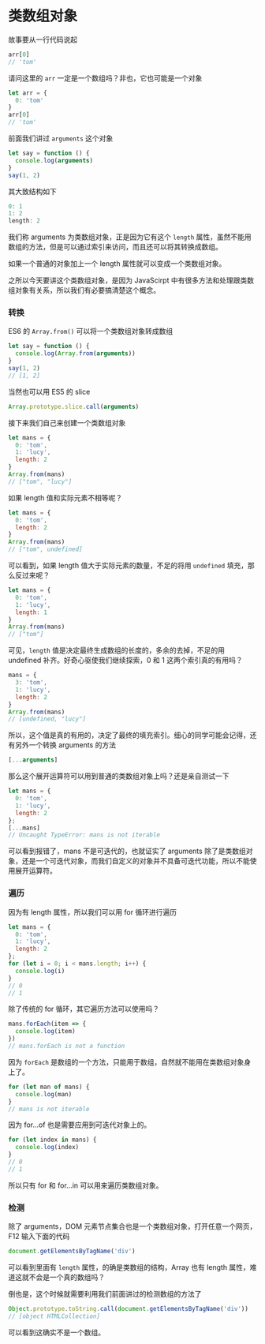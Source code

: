 # 类数组对象

故事要从一行代码说起

```js
arr[0]
// 'tom'
```

请问这里的 `arr` 一定是一个数组吗？非也，它也可能是一个对象

```js
let arr = {
  0: 'tom'
}
arr[0]
// 'tom'
```

前面我们讲过 `arguments` 这个对象

```js
let say = function () {
  console.log(arguments)
}
say(1, 2)
```

其大致结构如下

```js
0: 1
1: 2
length: 2
```

我们称 arguments 为类数组对象，正是因为它有这个 `length` 属性，虽然不能用数组的方法，但是可以通过索引来访问，而且还可以将其转换成数组。

如果一个普通的对象加上一个 length 属性就可以变成一个类数组对象。

之所以今天要讲这个类数组对象，是因为 JavaScirpt 中有很多方法和处理跟类数组对象有关系，所以我们有必要搞清楚这个概念。

### 转换

ES6 的 `Array.from()` 可以将一个类数组对象转成数组

```js
let say = function () {
  console.log(Array.from(arguments))
}
say(1, 2)
// [1, 2]
```

当然也可以用 ES5 的 slice

```js
Array.prototype.slice.call(arguments)
```

接下来我们自己来创建一个类数组对象

```js
let mans = {
  0: 'tom',
  1: 'lucy',
  length: 2
}
Array.from(mans)
// ["tom", "lucy"]
```

如果 length 值和实际元素不相等呢？

```js
let mans = {
  0: 'tom',
  length: 2
}
Array.from(mans)
// ["tom", undefined]
```

可以看到，如果 length 值大于实际元素的数量，不足的将用 `undefined` 填充，那么反过来呢？

```js
let mans = {
  0: 'tom',
  1: 'lucy',
  length: 1
}
Array.from(mans)
// ["tom"]
```

可见，`length` 值是决定最终生成数组的长度的，多余的去掉，不足的用 undefined 补齐。好奇心驱使我们继续探索，0 和 1 这两个索引真的有用吗？

```js
mans = {
  3: 'tom',
  1: 'lucy',
  length: 2
}
Array.from(mans)
// [undefined, "lucy"]
```

所以，这个值是真的有用的，决定了最终的填充索引。细心的同学可能会记得，还有另外一个转换 arguments 的方法

```js
[...arguments]
```

那么这个展开运算符可以用到普通的类数组对象上吗？还是亲自测试一下

```js
let mans = {
  0: 'tom',
  1: 'lucy',
  length: 2
};
[...mans]
// Uncaught TypeError: mans is not iterable
```

可以看到报错了，mans 不是可迭代的，也就证实了 arguments 除了是类数组对象，还是一个可迭代对象，而我们自定义的对象并不具备可迭代功能，所以不能使用展开运算符。

### 遍历

因为有 length 属性，所以我们可以用 for 循环进行遍历

```js
let mans = {
  0: 'tom',
  1: 'lucy',
  length: 2
};
for (let i = 0; i < mans.length; i++) {
  console.log(i)
}
// 0
// 1
```

除了传统的 for 循环，其它遍历方法可以使用吗？

```js
mans.forEach(item => {
  console.log(item)
})
// mans.forEach is not a function
```

因为 `forEach` 是数组的一个方法，只能用于数组，自然就不能用在类数组对象身上了。

```js
for (let man of mans) {
  console.log(man)
}
// mans is not iterable
```

因为 for...of 也是需要应用到可迭代对象上的。

```js
for (let index in mans) {
  console.log(index)
}
// 0
// 1
```

所以只有 for 和 for...in 可以用来遍历类数组对象。

### 检测

除了 arguments，DOM 元素节点集合也是一个类数组对象，打开任意一个网页，F12 输入下面的代码

```js
document.getElementsByTagName('div')
```

可以看到里面有 `length` 属性，的确是类数组的结构，Array 也有 length 属性，难道这就不会是一个真的数组吗？

倒也是，这个时候就需要利用我们前面讲过的检测数组的方法了

```js
Object.prototype.toString.call(document.getElementsByTagName('div'))
// [object HTMLCollection]
```

可以看到这确实不是一个数组。